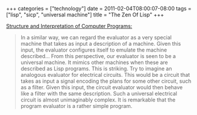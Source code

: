 +++
categories = ["technology"]
date = 2011-02-04T08:00:07-08:00
tags = ["lisp", "sicp", "universal machine"]
title = "The Zen Of Lisp"
+++

<a href="https://web.archive.org/web/20170825143412/https://mitpress.mit.edu/sicp/full-text/book/book-Z-H-26.html">Structure and Interpretation of Computer Programs:</a>

>In a similar way, we can regard the evaluator as a very special machine that takes as input a description of a machine. Given this input, the evaluator configures itself to emulate the machine described... From this perspective, our evaluator is seen to be a universal machine. It mimics other machines when these are described as Lisp programs. This is striking. Try to imagine an analogous evaluator for electrical circuits. This would be a circuit that takes as input a signal encoding the plans for some other circuit, such as a filter. Given this input, the circuit evaluator would then behave like a filter with the same description. Such a universal electrical circuit is almost unimaginably complex. It is remarkable that the program evaluator is a rather simple program.
